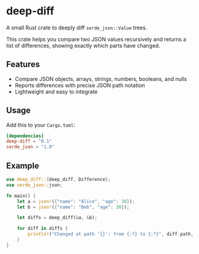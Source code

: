 # deep-diff

A small Rust crate to deeply diff `serde_json::Value` trees.

This crate helps you compare two JSON values recursively and returns a list of differences, showing exactly which parts have changed.

## Features

- Compare JSON objects, arrays, strings, numbers, booleans, and nulls
- Reports differences with precise JSON path notation
- Lightweight and easy to integrate

## Usage

Add this to your `Cargo.toml`:

```toml
[dependencies]
deep-diff = "0.1"
serde_json = "1.0"
```

## Example

```rust
use deep_diff::{deep_diff, Difference};
use serde_json::json;

fn main() {
    let a = json!({"name": "Alice", "age": 30});
    let b = json!({"name": "Bob", "age": 30});

    let diffs = deep_diff(&a, &b);

    for diff in diffs {
        println!("Changed at path '{}': from {:?} to {:?}", diff.path, diff.before, diff.after);
    }
}
```
